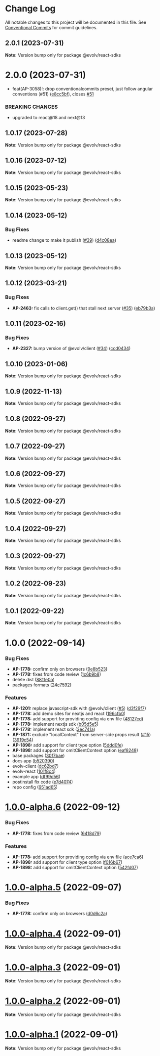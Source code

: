 # Change Log

All notable changes to this project will be documented in this file.
See [Conventional Commits](https://conventionalcommits.org) for commit guidelines.

## 2.0.1 (2023-07-31)

**Note:** Version bump only for package @evolv/react-sdks





# 2.0.0 (2023-07-31)


* feat(AP-3058)!: drop conventionalcommits preset, just follow angular conventions (#51) ([e8cc5bf](https://github.com/evolv-ai/react-sdks/commit/e8cc5bf28d934867be3146912f4aa7e09ee46f7c)), closes [#51](https://github.com/evolv-ai/react-sdks/issues/51)


### BREAKING CHANGES

* upgraded to react@18 and next@13





## 1.0.17 (2023-07-28)

**Note:** Version bump only for package @evolv/react-sdks





## 1.0.16 (2023-07-12)

**Note:** Version bump only for package @evolv/react-sdks





## 1.0.15 (2023-05-23)

**Note:** Version bump only for package @evolv/react-sdks





## 1.0.14 (2023-05-12)


### Bug Fixes

* readme change to make it publish ([#39](https://github.com/evolv-ai/react-sdks/issues/39)) ([d4c08ea](https://github.com/evolv-ai/react-sdks/commit/d4c08ea096944e2b73f4575f5c5799dc6cdc4760))





## 1.0.13 (2023-05-12)

**Note:** Version bump only for package @evolv/react-sdks





## 1.0.12 (2023-03-21)


### Bug Fixes

* **AP-2463:** fix calls to client.get() that stall next server ([#35](https://github.com/evolv-ai/react-sdks/issues/35)) ([eb79b3a](https://github.com/evolv-ai/react-sdks/commit/eb79b3a9514e0f5d6057d448513e605a5420ea2b))





## 1.0.11 (2023-02-16)


### Bug Fixes

* **AP-2327:** bump version of @evolv/client ([#34](https://github.com/evolv-ai/react-sdks/issues/34)) ([ccd0434](https://github.com/evolv-ai/react-sdks/commit/ccd043446e408ecb7d5ca926ca1635dc9ef5c50e))





## 1.0.10 (2023-01-06)

**Note:** Version bump only for package @evolv/react-sdks





## 1.0.9 (2022-11-13)

**Note:** Version bump only for package @evolv/react-sdks





## 1.0.8 (2022-09-27)

**Note:** Version bump only for package @evolv/react-sdks





## 1.0.7 (2022-09-27)

**Note:** Version bump only for package @evolv/react-sdks





## 1.0.6 (2022-09-27)

**Note:** Version bump only for package @evolv/react-sdks





## 1.0.5 (2022-09-27)

**Note:** Version bump only for package @evolv/react-sdks





## 1.0.4 (2022-09-27)

**Note:** Version bump only for package @evolv/react-sdks





## 1.0.3 (2022-09-27)

**Note:** Version bump only for package @evolv/react-sdks





## 1.0.2 (2022-09-23)

**Note:** Version bump only for package @evolv/react-sdks





## 1.0.1 (2022-09-22)

**Note:** Version bump only for package @evolv/react-sdks





# 1.0.0 (2022-09-14)


### Bug Fixes

* **AP-1778:** confirm only on browsers ([9e8b523](https://github.com/evolv-ai/react-sdks/commit/9e8b523f7e05ebbdfff7f249c0c97ebe712a78ac))
* **AP-1778:** fixes from code review ([1c6b9b8](https://github.com/evolv-ai/react-sdks/commit/1c6b9b88f3b67f02531b250541e90cbbe7aa24c0))
* delete dist ([8811e0a](https://github.com/evolv-ai/react-sdks/commit/8811e0a0e73898c85c8565a3ab20402fb57db6a7))
* packages formats ([24c7592](https://github.com/evolv-ai/react-sdks/commit/24c75923d1dafa7803562ccb98c44a5e3e12d15d))


### Features

* **AP-1201:** replace javascript-sdk with @evolv/client ([#5](https://github.com/evolv-ai/react-sdks/issues/5)) ([d3f29f7](https://github.com/evolv-ai/react-sdks/commit/d3f29f71a4dbc42d03c4779bc9cbc7576071b48f))
* **AP-1778:** add demo sites for nextjs and react ([196cfb0](https://github.com/evolv-ai/react-sdks/commit/196cfb07a74ebc278a1c423d37972960825cdecb))
* **AP-1778:** add support for providing config via env file ([48127cd](https://github.com/evolv-ai/react-sdks/commit/48127cdf1e160c7c4f0d8b8ba8226e394008cb46))
* **AP-1778:** implement nextjs sdk ([b05d5e5](https://github.com/evolv-ai/react-sdks/commit/b05d5e5bd715f3cadfa2d19e335e361122cd79d2))
* **AP-1778:** implement react sdk ([3ec741a](https://github.com/evolv-ai/react-sdks/commit/3ec741a75e6195a08f59c24f026a03c3c5400309))
* **AP-1871:** exclude "localContext" from server-side props result ([#15](https://github.com/evolv-ai/react-sdks/issues/15)) ([3919c54](https://github.com/evolv-ai/react-sdks/commit/3919c54c6bb5771eab34fcf45750016d7242ef71))
* **AP-1898:** add support for client type option ([5ddd0fe](https://github.com/evolv-ai/react-sdks/commit/5ddd0fe60998ed313144489584d3ab21c153b79b))
* **AP-1898:** add support for omitClientContext option ([eaf8248](https://github.com/evolv-ai/react-sdks/commit/eaf8248993e7f13d1ff35f4b11a1e970c8ba51fc))
* base packages ([30f7bae](https://github.com/evolv-ai/react-sdks/commit/30f7bae7d9e520a9153f494210dba22170de7fdb))
* docs app ([b520390](https://github.com/evolv-ai/react-sdks/commit/b5203906b74d2a3d092d4ece6a43588e2e91e315))
* evolv-client ([dc62bd7](https://github.com/evolv-ai/react-sdks/commit/dc62bd79a3aaf619bfbea2d6665690df07caec16))
* evolv-react ([101f8c4](https://github.com/evolv-ai/react-sdks/commit/101f8c457929696593496c5f51fa01b0c6ff4f90))
* example app ([df99d56](https://github.com/evolv-ai/react-sdks/commit/df99d56fadc7999fa55783179f3ade19b85dcecc))
* postinstall fix code ([e7d4074](https://github.com/evolv-ai/react-sdks/commit/e7d40741a480b1afd345ed51df4a2d97db1355bf))
* repo config ([651ad65](https://github.com/evolv-ai/react-sdks/commit/651ad658e6efbc5f8fb95ee625ae94a3b22a263b))





# [1.0.0-alpha.6](https://github.com/evolv-ai/react-sdks/compare/v1.0.0-alpha.5...v1.0.0-alpha.6) (2022-09-12)


### Bug Fixes

* **AP-1778:** fixes from code review ([6418d79](https://github.com/evolv-ai/react-sdks/commit/6418d79739a24bd897cf0e13745bf91fcbf8c5cf))


### Features

* **AP-1778:** add support for providing config via env file ([ace7ca6](https://github.com/evolv-ai/react-sdks/commit/ace7ca6fbe74e660d3e960bf3df047ae99876243))
* **AP-1898:** add support for client type option ([f016b67](https://github.com/evolv-ai/react-sdks/commit/f016b678f5f08193b7f2f5df44f47999d369df21))
* **AP-1898:** add support for omitClientContext option ([542fd07](https://github.com/evolv-ai/react-sdks/commit/542fd078eea9f2a314c683070d3cacc8706d188e))





# [1.0.0-alpha.5](https://github.com/evolv-ai/react-sdks/compare/v1.0.0-alpha.4...v1.0.0-alpha.5) (2022-09-07)


### Bug Fixes

* **AP-1778:** confirm only on browsers ([d0d6c2a](https://github.com/evolv-ai/react-sdks/commit/d0d6c2ac0d3e9e0958d0f7e4d9d89a561610a057))





# [1.0.0-alpha.4](https://github.com/evolv-ai/react-sdks/compare/v1.0.0-alpha.3...v1.0.0-alpha.4) (2022-09-01)

**Note:** Version bump only for package @evolv/react-sdks





# [1.0.0-alpha.3](https://github.com/evolv-ai/react-sdks/compare/v1.0.0-alpha.2...v1.0.0-alpha.3) (2022-09-01)

**Note:** Version bump only for package @evolv/react-sdks





# [1.0.0-alpha.2](https://github.com/evolv-ai/react-sdks/compare/v1.0.0-alpha.1...v1.0.0-alpha.2) (2022-09-01)

**Note:** Version bump only for package @evolv/react-sdks





# [1.0.0-alpha.1](https://github.com/evolv-ai/react-sdks/compare/v1.0.0-alpha.0...v1.0.0-alpha.1) (2022-09-01)

**Note:** Version bump only for package @evolv/react-sdks
